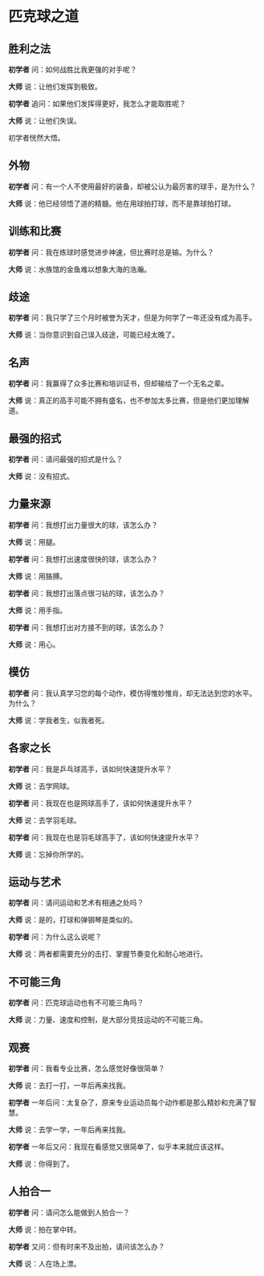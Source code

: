# 匹克球之道

## 胜利之法

**初学者** 问：如何战胜比我更强的对手呢？

**大师** 说：让他们发挥到极致。

**初学者** 追问：如果他们发挥得更好，我怎么才能取胜呢？

**大师** 说：让他们失误。

初学者恍然大悟。

## 外物

**初学者** 问：有一个人不使用最好的装备，却被公认为最厉害的球手，是为什么？

**大师** 说：他已经领悟了道的精髓。他在用球拍打球，而不是靠球拍打球。

## 训练和比赛

**初学者** 问：我在练球时感觉进步神速，但比赛时总是输。为什么？

**大师** 说：水族馆的金鱼难以想象大海的浩瀚。

## 歧途

**初学者** 问：我只学了三个月时被誉为天才，但是为何学了一年还没有成为高手。

**大师** 说：当你意识到自己误入歧途，可能已经太晚了。

## 名声

**初学者** 问：我赢得了众多比赛和培训证书，但却输给了一个无名之辈。

**大师** 说：真正的高手可能不拥有盛名，也不参加太多比赛，但是他们更加理解道。

## 最强的招式

**初学者** 问：请问最强的招式是什么？

**大师** 说：没有招式。

## 力量来源

**初学者** 问：我想打出力量很大的球，该怎么办？

**大师** 说：用腿。

**初学者** 问：我想打出速度很快的球，该怎么办？

**大师** 说：用胳膊。

**初学者** 问：我想打出落点很刁钻的球，该怎么办？

**大师** 说：用手指。

**初学者** 问：我想打出对方接不到的球，该怎么办？

**大师** 说：用心。

## 模仿

**初学者** 问：我认真学习您的每个动作，模仿得惟妙惟肖，却无法达到您的水平。为什么？

**大师** 说：学我者生，似我者死。

## 各家之长

**初学者** 问：我是乒乓球高手，该如何快速提升水平？

**大师** 说：去学网球。

**初学者** 问：我现在也是网球高手了，该如何快速提升水平？

**大师** 说：去学羽毛球。

**初学者** 问：我现在也是羽毛球高手了，该如何快速提升水平？

**大师** 说：忘掉你所学的。

## 运动与艺术

**初学者** 问：请问运动和艺术有相通之处吗？

**大师** 说：是的，打球和弹钢琴是类似的。

**初学者** 问：为什么这么说呢？

**大师** 说：两者都需要充分的击打、掌握节奏变化和耐心地进行。

## 不可能三角

**初学者** 问：匹克球运动也有不可能三角吗？

**大师** 说：力量、速度和控制，是大部分竞技运动的不可能三角。

## 观赛

**初学者** 问：我看专业比赛，怎么感觉好像很简单？

**大师** 说：去打一打，一年后再来找我。

**初学者** 一年后问：太复杂了，原来专业运动员每个动作都是那么精妙和充满了智慧。

**大师** 说：去学一学，一年后再来找我。

**初学者** 一年后又问：我现在看感觉又很简单了，似乎本来就应该这样。

**大师** 说：你得到了。


## 人拍合一

**初学者** 问：请问怎么能做到人拍合一？

**大师** 说：拍在掌中转。

**初学者** 又问：但有时来不及出拍，请问该怎么办？

**大师** 说：人在场上漂。
